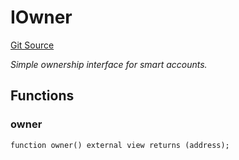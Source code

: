 # IOwner
[Git Source](https://github.com/NaniDAO/accounts/blob/5fb58fdce3270268f936c106a598fde6c6147d24/src/validators/TimeValidator.sol)

*Simple ownership interface for smart accounts.*


## Functions
### owner


```solidity
function owner() external view returns (address);
```

